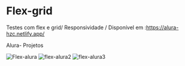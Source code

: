 # Flex-grid

Testes com flex e grid/ Responsividade / Disponível em :https://alura-hzc.netlify.app/

Alura- Projetos

![Flex-alura](https://user-images.githubusercontent.com/89426047/158714104-57388ed0-69cc-4d5b-91a0-064bf52e639c.png)
![flex-alura2](https://user-images.githubusercontent.com/89426047/158714107-120639d2-8377-4ada-b179-cb8a980ca0b5.png)
![flex-alura3](https://user-images.githubusercontent.com/89426047/158714113-4b5cc652-21da-4b39-8968-50057865fb35.png)
